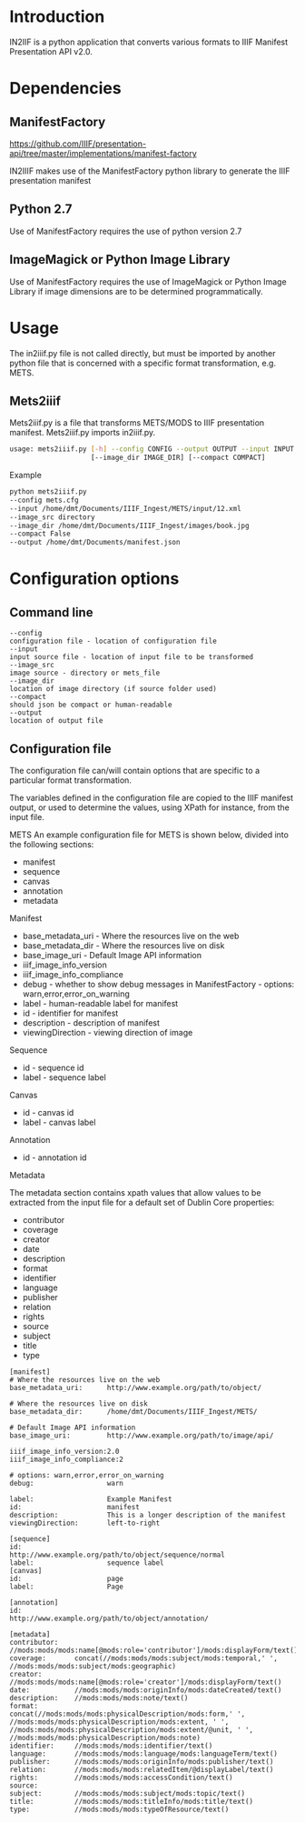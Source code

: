 Introduction
============
IN2IIF is a python application that converts various formats to IIIF Manifest Presentation API v2.0.


Dependencies
============

ManifestFactory
---------------
https://github.com/IIIF/presentation-api/tree/master/implementations/manifest-factory 

IN2IIIF makes use of the ManifestFactory python library to generate the IIIF presentation manifest 

Python 2.7
----------
Use of ManifestFactory requires the use of python version 2.7

ImageMagick or Python Image Library
-----------------------------------
Use of ManifestFactory requires the use of ImageMagick or Python Image Library if image dimensions are to be determined programmatically.





Usage
=====
The in2iiif.py file is not called directly, but must be imported by another python file that is concerned with a specific format transformation, e.g. METS.

Mets2iiif
---------
Mets2iiif.py is a file that transforms METS/MODS to IIIF presentation manifest. Mets2iiif.py imports in2iiif.py. 




```bash
usage: mets2iiif.py [-h] --config CONFIG --output OUTPUT --input INPUT --image_src IMAGE_SRC
                    [--image_dir IMAGE_DIR] [--compact COMPACT]
```

Example

```bash
python mets2iiif.py 
--config mets.cfg 
--input /home/dmt/Documents/IIIF_Ingest/METS/input/12.xml 
--image_src directory 
--image_dir /home/dmt/Documents/IIIF_Ingest/images/book.jpg 
--compact False
--output /home/dmt/Documents/manifest.json
```

Configuration options
=====================

Command line
------------
```
--config
configuration file - location of configuration file
--input
input source file - location of input file to be transformed
--image_src
image source - directory or mets_file
--image_dir
location of image directory (if source folder used)
--compact
should json be compact or human-readable
--output
location of output file

```
Configuration file 
------------------

The configuration file can/will contain options that are specific to a particular format transformation. 

The variables defined in the configuration file are copied to the IIIF manifest output, or used to determine the values, using XPath for instance, from the input file. 

METS
An example configuration file for METS is shown below, divided into the following sections:
 * manifest
 * sequence
 * canvas
 * annotation
 * metadata

Manifest

 * base_metadata_uri - Where the resources live on the web
 * base_metadata_dir -  Where the resources live on disk
 * base_image_uri - Default Image API information
 * iiif_image_info_version
 * iiif_image_info_compliance
 * debug - whether to show debug messages in ManifestFactory - options: warn,error,error_on_warning
 * label - human-readable label for manifest
 * id - identifier for manifest
 * description - description of manifest
 * viewingDirection - viewing direction of image

Sequence

 * id - sequence id
 * label - sequence label

Canvas

 * id - canvas id
 * label - canvas label

Annotation

 * id - annotation id

Metadata

The metadata section contains xpath values that allow values to be extracted from the input file for a default set of Dublin Core properties:
 * contributor
 * coverage
 * creator
 * date
 * description
 * format
 * identifier
 * language
 * publisher
 * relation
 * rights
 * source
 * subject
 * title
 * type


```
[manifest]
# Where the resources live on the web
base_metadata_uri:		http://www.example.org/path/to/object/ 

# Where the resources live on disk
base_metadata_dir: 		/home/dmt/Documents/IIIF_Ingest/METS/ 

# Default Image API information
base_image_uri: 		http://www.example.org/path/to/image/api/ 

iiif_image_info_version:2.0
iiif_image_info_compliance:2

# options: warn,error,error_on_warning
debug: 					warn 

label: 					Example Manifest
id: 					manifest
description:			This is a longer description of the manifest
viewingDirection:		left-to-right

[sequence]
id:						http://www.example.org/path/to/object/sequence/normal
label:					sequence label
[canvas]
id:						page
label:					Page 

[annotation]
id:						http://www.example.org/path/to/object/annotation/

[metadata]
contributor:	//mods:mods/mods:name[@mods:role='contributor']/mods:displayForm/text()
coverage:		concat(//mods:mods/mods:subject/mods:temporal,' ', //mods:mods/mods:subject/mods:geographic)
creator:		//mods:mods/mods:name[@mods:role='creator']/mods:displayForm/text()
date:			//mods:mods/mods:originInfo/mods:dateCreated/text()
description:	//mods:mods/mods:note/text()
format:			concat(//mods:mods/mods:physicalDescription/mods:form,' ', //mods:mods/mods:physicalDescription/mods:extent, ' ',  //mods:mods/mods:physicalDescription/mods:extent/@unit, ' ', //mods:mods/mods:physicalDescription/mods:note)
identifier:		//mods:mods/mods:identifier/text()
language:		//mods:mods/mods:language/mods:languageTerm/text()
publisher:		//mods:mods/mods:originInfo/mods:publisher/text()
relation:		//mods:mods/mods:relatedItem/@displayLabel/text()
rights:			//mods:mods/mods:accessCondition/text()
source:
subject:		//mods:mods/mods:subject/mods:topic/text()
title:			//mods:mods/mods:titleInfo/mods:title/text()
type:			//mods:mods/mods:typeOfResource/text()

```
